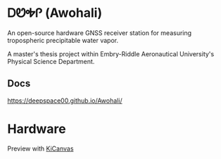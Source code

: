 # ᎠᏬᎭᎵ (Awohali)

An open-source hardware GNSS receiver station for measuring tropospheric precipitable water vapor.

A master's thesis project within Embry-Riddle Aeronautical University's Physical Science Department.

## Docs

https://deepspace00.github.io/Awohali/

# Hardware 

Preview with [KiCanvas](https://kicanvas.org/?github=https%3A%2F%2Fgithub.com%2FDeepSpace00%2FAwohali%2Ftree%2Fmain%2Fhardware%2Felectronics%2FmainBoard)